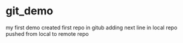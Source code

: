 # git_demo
my first demo
created first repo in gitub
adding next line in local repo
pushed from local to remote repo
